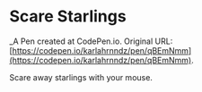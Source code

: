 # Scare Starlings
 _A Pen created at CodePen.io. Original URL: [https://codepen.io/karlahrnndz/pen/qBEmNmm](https://codepen.io/karlahrnndz/pen/qBEmNmm).

 Scare away starlings with your mouse.